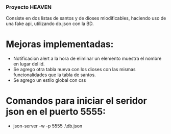 ### Proyecto HEAVEN

Consiste en dos listas de santos y de dioses miodificables, haciendo uso de una fake api, utilizando db.json con la BD.

# Mejoras implementadas:
- Notificacion alert a la hora de eliminar un elemento muestra el nombre en lugar del id.
- Se agrego otra tabla nueva con los dioses con las mismas funcionalidades que la tabla de santos.
- Se agrego un estilo global con css

# Comandos para iniciar el seridor json en el puerto 5555:

- json-server -w -p 5555 .\db.json